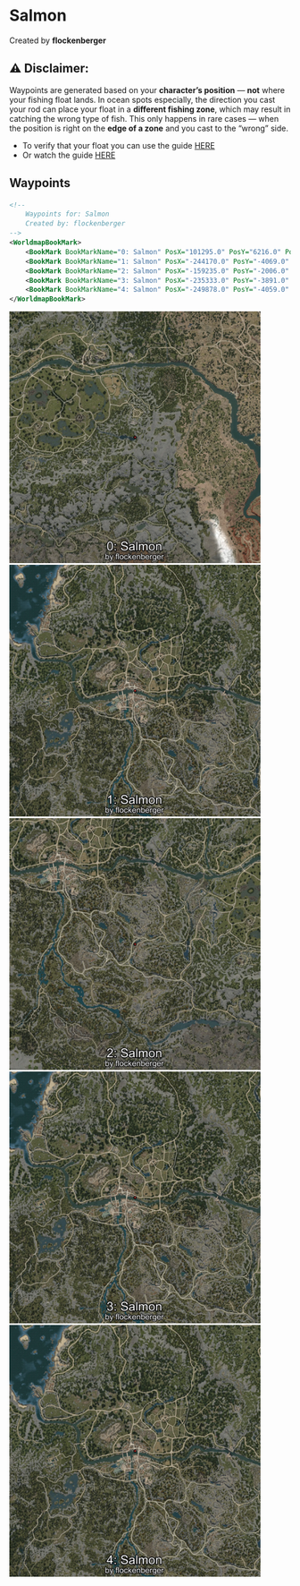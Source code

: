 # Salmon
Created by **flockenberger**

## ⚠️ Disclaimer:
Waypoints are generated based on your __**character’s position**__ — __not__ where your fishing float lands.
In ocean spots especially, the direction you cast your rod can place your float in a **different fishing zone**, which may result in catching the wrong type of fish.
This only happens in rare cases — when the position is right on the **edge of a zone** and you cast to the “wrong” side.

- To verify that your float you can use the guide [HERE](https://flockenberger.github.io/bdo-fish-position/)
- Or watch the guide [HERE](https://youtu.be/t-VXcRoNojk)

## Waypoints
```xml
<!--
    Waypoints for: Salmon
    Created by: flockenberger
-->
<WorldmapBookMark>
    <BookMark BookMarkName="0: Salmon" PosX="101295.0" PosY="6216.0" PosZ="-134130.0" />
    <BookMark BookMarkName="1: Salmon" PosX="-244170.0" PosY="-4069.0" PosZ="-48887.0" />
    <BookMark BookMarkName="2: Salmon" PosX="-159235.0" PosY="-2006.0" PosZ="-148308.0" />
    <BookMark BookMarkName="3: Salmon" PosX="-235333.0" PosY="-3891.0" PosZ="-50423.0" />
    <BookMark BookMarkName="4: Salmon" PosX="-249878.0" PosY="-4059.0" PosZ="-47150.0" />
</WorldmapBookMark>
```

<img src="./Salmon_0_Preview.webp" width="450"/> <img src="./Salmon_1_Preview.webp" width="450"/> <img src="./Salmon_2_Preview.webp" width="450"/> <img src="./Salmon_3_Preview.webp" width="450"/> <img src="./Salmon_4_Preview.webp" width="450"/> 